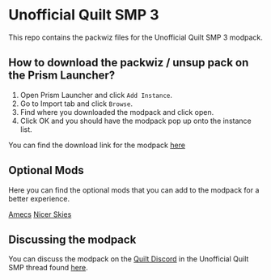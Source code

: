 # Unofficial Quilt SMP 3

This repo contains the packwiz files for the Unofficial Quilt SMP 3 modpack.

## How to download the packwiz / unsup pack on the Prism Launcher?

1. Open Prism Launcher and click `Add Instance`.
2. Go to Import tab and click `Browse`.
3. Find where you downloaded the modpack and click open.
4. Click OK and you should have the modpack pop up onto the instance list.

You can find the download link for the modpack [here](https://cdn.discordapp.com/attachments/1148057850204127337/1155437477419548713/Unoffical-Quilt-SMP.zip)

## Optional Mods

Here you can find the optional mods that you can add to the modpack for a better experience.

[Amecs](https://modrinth.com/mod/amecs)
[Nicer Skies](https://modrinth.com/mod/nicer-skies)

## Discussing the modpack

You can discuss the modpack on the [Quilt Discord](https://discord.quiltmc.org/) in the Unofficial Quilt SMP thread found [here](https://discord.com/channels/817576132726620200/1148057850204127337).
